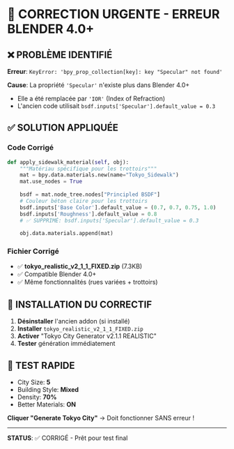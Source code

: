# 🚨 CORRECTION URGENTE - ERREUR BLENDER 4.0+

## ❌ PROBLÈME IDENTIFIÉ
**Erreur**: `KeyError: 'bpy_prop_collection[key]: key "Specular" not found'`

**Cause**: La propriété `'Specular'` n'existe plus dans Blender 4.0+ 
- Elle a été remplacée par `'IOR'` (Index of Refraction)
- L'ancien code utilisait `bsdf.inputs['Specular'].default_value = 0.3`

## ✅ SOLUTION APPLIQUÉE

### Code Corrigé
```python
def apply_sidewalk_material(self, obj):
    """Matériau spécifique pour les trottoirs"""
    mat = bpy.data.materials.new(name="Tokyo_Sidewalk")
    mat.use_nodes = True
    
    bsdf = mat.node_tree.nodes["Principled BSDF"]
    # Couleur béton claire pour les trottoirs
    bsdf.inputs['Base Color'].default_value = (0.7, 0.7, 0.75, 1.0)
    bsdf.inputs['Roughness'].default_value = 0.8
    # ✅ SUPPRIMÉ: bsdf.inputs['Specular'].default_value = 0.3
    
    obj.data.materials.append(mat)
```

### Fichier Corrigé
- ✅ **tokyo_realistic_v2_1_1_FIXED.zip** (7.3KB)
- ✅ Compatible Blender 4.0+
- ✅ Même fonctionnalités (rues variées + trottoirs)

## 🔄 INSTALLATION DU CORRECTIF

1. **Désinstaller** l'ancien addon (si installé)
2. **Installer** `tokyo_realistic_v2_1_1_FIXED.zip`
3. **Activer** "Tokyo City Generator v2.1.1 REALISTIC"
4. **Tester** génération immédiatement

## 🎯 TEST RAPIDE
- City Size: **5**
- Building Style: **Mixed**  
- Density: **70%**
- Better Materials: **ON**

**Cliquer "Generate Tokyo City"** → Doit fonctionner SANS erreur !

---

**STATUS**: ✅ CORRIGÉ - Prêt pour test final